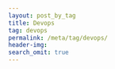```yaml
---
layout: post_by_tag
title: Devops
tag: devops
permalink: /meta/tag/devops/
header-img: 
search_omit: true
---
```

